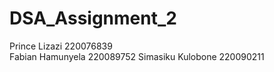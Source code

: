 # DSA_Assignment_2

<p>Prince Lizazi 220076839<br />
  Fabian Hamunyela 220089752
Simasiku Kulobone 220090211<br />


</p>
